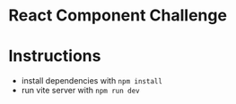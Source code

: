 # React Component Challenge

# Instructions
- install dependencies with `npm install`
- run vite server with `npm run dev`
